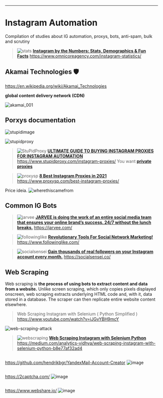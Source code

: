 
***
# Instagram Automation
Compilation of studies about IG automation, proxys, bots, anti-spam, bulk and scrutiny

>![stats](https://github.com/EduardoArtioli/Instagram-Automation/blob/main/_SS/statistics_001.PNG?raw=true)
[**Instagram by the Numbers: Stats, Demographics & Fun Facts**](https://www.omnicoreagency.com/instagram-statistics/)
https://www.omnicoreagency.com/instagram-statistics/


## Akamai Technologies 🛡️

https://en.wikipedia.org/wiki/Akamai_Technologies

**global content delivery network (CDN)**

![akamai_001](https://github.com/EduardoArtioli/Instagram-Automation/blob/29e6b59186c3939f2f2a4b64effc9ff58c351e41/_SS/akamai_000.PNG?raw=true)

## Porxys documentation
![stupidimage](https://www.stupidproxy.com/wp-content/uploads/2017/02/No-proxy-to-surf-website.png)

![stupidproxy](https://www.stupidproxy.com/wp-content/uploads/2017/02/How-proxy-works-to-surf-website.png)
>![StuPidProxy](https://github.com/EduardoArtioli/Instagram-Automation/blob/main/_SS/StuPidProxy.PNG?raw=true)
[**ULTIMATE GUIDE TO BUYING INSTAGRAM PROXIES FOR INSTAGRAM AUTOMATION**](https://www.stupidproxy.com/instagram-proxies/) 
https://www.stupidproxy.com/instagram-proxies/
> You want [**private proxies**](https://www.stupidproxy.com/dedicated-proxy/)


>![proxysp](https://github.com/EduardoArtioli/Instagram-Automation/blob/main/_SS/ProxySP.PNG?raw=true)
[**8 Best Instagram Proxies in 2021**](https://www.proxysp.com/best-instagram-proxies/)
>https://www.proxysp.com/best-instagram-proxies/

Price ideia.
![wherethiscamefrom](https://github.com/EduardoArtioli/Instagram-Automation/blob/main/_SS/price_idea.PNG?raw=true)
## Common IG Bots

>![jarvee](https://github.com/EduardoArtioli/Instagram-Automation/blob/main/_SS/jarvee.PNG?raw=true)
[**JARVEE is doing the work of an entire social media team that ensures your online brand’s success. 24/7 without the lunch breaks.**](https://jarvee.com/)
https://jarvee.com/

>![followinglike](https://github.com/EduardoArtioli/Instagram-Automation/blob/main/_SS/following_like.PNG?raw=true)
[**Revolutionary Tools For Social Network Marketing!**](https://www.followinglike.com/)
https://www.followinglike.com/

>![socialsensei](https://github.com/EduardoArtioli/Instagram-Automation/blob/main/_SS/social_sensei.PNG?raw=true)
[**Gain thousands of real followers on your Instagram account every month.**](https://socialsensei.co/)
https://socialsensei.co/

## Web Scraping
Web scraping is **the process of using bots to extract content and data from a website.** Unlike screen scraping, which only copies pixels displayed onscreen, web scraping extracts underlying HTML code and, with it, data stored in a database. The scraper can then replicate entire website content elsewhere.

>Web Scraping Instagram with Selenium ( Python Simplified )
>https://www.youtube.com/watch?v=iJGvYBH9mcY

![web-scraping-attack](https://user-images.githubusercontent.com/14796036/133309354-aa1171f7-d027-456b-a279-3a07c0697f5b.jpg)

>![webscraping](https://miro.medium.com/max/1198/1*TWVrnG72w_bN-AFvIEYagQ.jpeg)
[**Web Scraping Instagram with Selenium Python**](https://medium.com/analytics-vidhya/web-scraping-instagram-with-selenium-python-b8e77af32ad4)
https://medium.com/analytics-vidhya/web-scraping-instagram-with-selenium-python-b8e77af32ad4

##
https://github.com/hendrikbgr/YandexMail-Account-Creator
![image](https://user-images.githubusercontent.com/14796036/134268087-d1bab88c-3866-4b23-b133-efef481d9311.png)
##
https://2captcha.com/
![image](https://user-images.githubusercontent.com/14796036/134268121-fd9020f1-a0a1-4aae-856a-351a95943639.png)
##
https://www.webshare.io/
![image](https://user-images.githubusercontent.com/14796036/134268176-cea72d87-c0a6-4af2-956d-43206d137de3.png)

